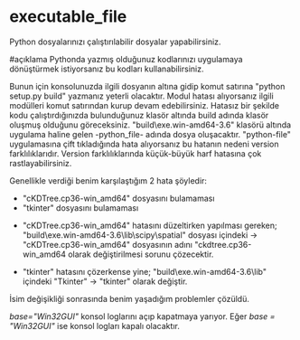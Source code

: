 # executable_file
Python dosyalarınızı çalıştırılabilir dosyalar yapabilirsiniz.

#açıklama
Pythonda yazmış olduğunuz kodlarınızı uygulamaya dönüştürmek istiyorsanız bu kodları kullanabilirsiniz.

Bunun için konsolunuzda ilgili dosyanın altına gidip komut satırına "python setup.py build" yazmanız yeterli olacaktır.
Modul hatası alıyorsanız ilgili modülleri komut satırından kurup devam edebilirsiniz.
Hatasız bir şekilde kodu çalıştırdığınızda bulunduğunuz klasör altında build adında klasör oluşmuş olduğunu göreceksiniz.
"build\exe.win-amd64-3.6\" klasörü altında uygulama haline gelen -python_file- adında dosya oluşacaktır.
"python-file" uygulamasına çift tıkladığında hata alıyorsanız bu hatanın nedeni version farklılıklarıdır.
Version farklılıklarında küçük-büyük harf hatasına çok rastlayabilirsiniz.

Genellikle verdiği benim karşılaştığım 2 hata şöyledir:
* "cKDTree.cp36-win_amd64" dosyasını bulamaması
* "tkinter" dosyasını bulamaması

- "cKDTree.cp36-win_amd64" hatasını düzeltirken yapılması gereken;
"build\exe.win-amd64-3.6\lib\scipy\spatial" dosyası içindeki -> "cKDTree.cp36-win_amd64" dosyasının adını "ckdtree.cp36-win_amd64 olarak değiştirilmesi sorunu çözecektir.

- "tkinter" hatasını çözerkense yine;
"build\exe.win-amd64-3.6\lib" içindeki "Tkinter" -> "tkinter" olarak değiştir.

İsim değişikliği sonrasında benim yaşadığım problemler çözüldü.

*base="Win32GUI"* konsol loglarını açıp kapatmaya yarıyor. Eğer *base = "Win32GUI"* ise konsol logları kapalı olacaktır.
